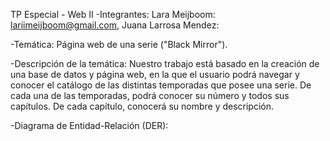 TP Especial - Web II
-Integrantes: 
Lara Meijboom: lariimeijboom@gmail.com, 
Juana Larrosa Mendez: 

-Temática: 
Página web de una serie ("Black Mirror").

-Descripción de la temática:
Nuestro trabajo está basado en la creación de una base de datos y página web, en la que el usuario podrá navegar y conocer el catálogo de las distintas temporadas que posee una serie. 
De cada una de las temporadas, podrá conocer su número y todos sus capítulos. De cada capítulo, conocerá su nombre y descripción.

-Diagrama de Entidad-Relación (DER):
